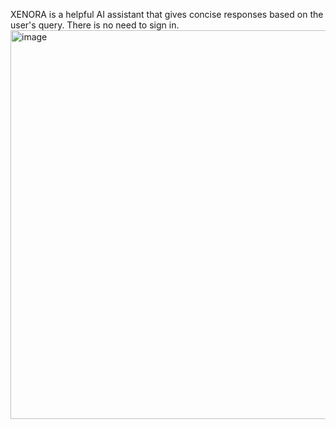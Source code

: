 XENORA is a helpful AI assistant that gives concise responses based on the user's query. There is no need to sign in.
<img width="1364" height="622" alt="image" src="https://github.com/user-attachments/assets/08126c2f-1fc7-4a75-943d-8a4bf1ec599f" />

